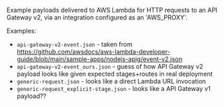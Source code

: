Example payloads delivered to AWS Lambda for HTTP requests to an API Gateway v2, via an integration
configured as an 'AWS_PROXY'.


Examples:
 - `api-gateway-v2-event.json` - taken from https://github.com/awsdocs/aws-lambda-developer-guide/blob/main/sample-apps/nodejs-apig/event-v2.json
 - `api-gateway-v2-event_ours.json` - guess of how API Gateway v2 payload looks like given expected stages+routes in real deployment
 - `generic-request.json` - looks like a direct Lambda URL invocation
 - `generic-request_explicit-stage.json` - looks like a API Gateway v1 payload??


